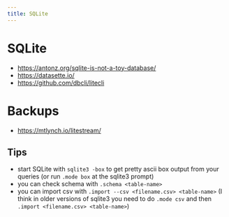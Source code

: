 ```yaml
---
title: SQLite
---
```


# SQLite

- https://antonz.org/sqlite-is-not-a-toy-database/
- https://datasette.io/
- https://github.com/dbcli/litecli

# Backups

- https://mtlynch.io/litestream/

## Tips

- start SQLite with `sqlite3 -box` to get pretty ascii box output from your
  queries (or run `.mode box` at the sqlite3 prompt)
- you can check schema with `.schema <table-name>`
- you can import csv with `.import --csv <filename.csv> <table-name>` (I think in older
  versions of sqlite3 you need to do `.mode csv` and then `.import
  <filename.csv> <table-name>`)
